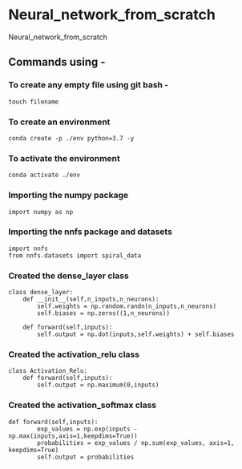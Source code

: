 # Neural_network_from_scratch
Neural_network_from_scratch

## Commands using -

### To create any empty file using git bash -
```
touch filename
```

### To create an environment
```
conda create -p ./env python=3.7 -y
```

### To activate the environment
```
conda activate ./env
```

### Importing the numpy package
```
import numpy as np
```
### Importing the nnfs package and datasets
```
import nnfs
from nnfs.datasets import spiral_data
```

### Created the dense_layer class
```
class dense_layer:
    def __init__(self,n_inputs,n_neurons):
        self.weights = np.random.randn(n_inputs,n_neurons)
        self.biases = np.zeros((1,n_neurons))

    def forward(self,inputs):
        self.output = np.dot(inputs,self.weights) + self.biases
```

### Created the activation_relu class
```
class Activation_Relu:
    def forward(self,inputs):
        self.output = np.maximum(0,inputs)
```

### Created the activation_softmax class
```
def forward(self,inputs):
        exp_values = np.exp(inputs - np.max(inputs,axis=1,keepdims=True))
        probabilities = exp_values / np.sum(exp_values, axis=1, keepdims=True)
        self.output = probabilities
```

